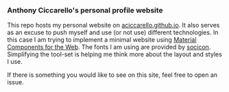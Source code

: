 ### Anthony Ciccarello's personal profile website
This repo hosts my personal website on [aciccarello.github.io](https://aciccarello.github.io).
It also serves as an excuse to push myself and use (or not use) different
technologies. In this case I am trying to implement a minimal website using
[Material Components for the Web](https://material.io/components/). The fonts I
am using are provided by [socicon](http://www.socicon.com/). Simplifying
the tool-set is helping me think more about the layout and styles I use.

If there is something you would like to see on this site, feel free to open an issue.
